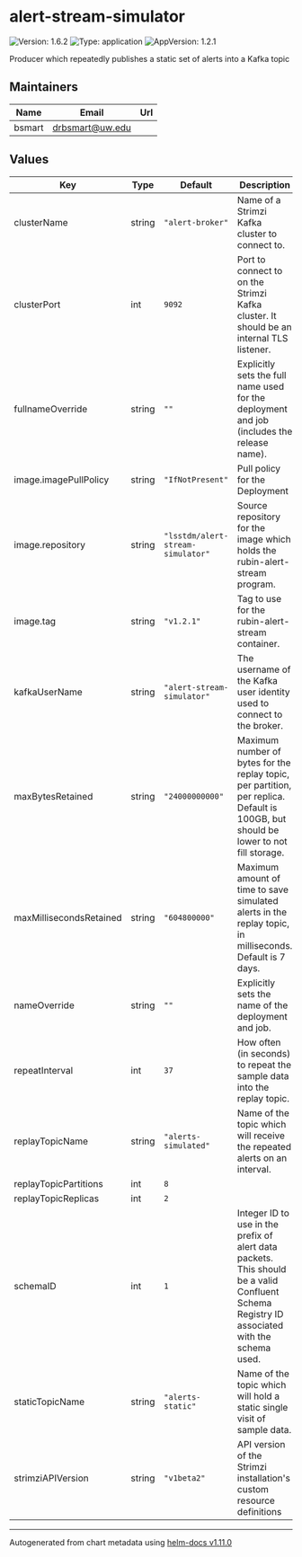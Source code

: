 # alert-stream-simulator

![Version: 1.6.2](https://img.shields.io/badge/Version-1.6.2-informational?style=flat-square) ![Type: application](https://img.shields.io/badge/Type-application-informational?style=flat-square) ![AppVersion: 1.2.1](https://img.shields.io/badge/AppVersion-1.2.1-informational?style=flat-square)

Producer which repeatedly publishes a static set of alerts into a Kafka topic

## Maintainers

| Name | Email | Url |
| ---- | ------ | --- |
| bsmart | <drbsmart@uw.edu> |  |

## Values

| Key | Type | Default | Description |
|-----|------|---------|-------------|
| clusterName | string | `"alert-broker"` | Name of a Strimzi Kafka cluster to connect to. |
| clusterPort | int | `9092` | Port to connect to on the Strimzi Kafka cluster. It should be an internal TLS listener. |
| fullnameOverride | string | `""` | Explicitly sets the full name used for the deployment and job (includes the release name). |
| image.imagePullPolicy | string | `"IfNotPresent"` | Pull policy for the Deployment |
| image.repository | string | `"lsstdm/alert-stream-simulator"` | Source repository for the image which holds the rubin-alert-stream program. |
| image.tag | string | `"v1.2.1"` | Tag to use for the rubin-alert-stream container. |
| kafkaUserName | string | `"alert-stream-simulator"` | The username of the Kafka user identity used to connect to the broker. |
| maxBytesRetained | string | `"24000000000"` | Maximum number of bytes for the replay topic, per partition, per replica. Default is 100GB, but should be lower to not fill storage. |
| maxMillisecondsRetained | string | `"604800000"` | Maximum amount of time to save simulated alerts in the replay topic, in milliseconds. Default is 7 days. |
| nameOverride | string | `""` | Explicitly sets the name of the deployment and job. |
| repeatInterval | int | `37` | How often (in seconds) to repeat the sample data into the replay topic. |
| replayTopicName | string | `"alerts-simulated"` | Name of the topic which will receive the repeated alerts on an interval. |
| replayTopicPartitions | int | `8` |  |
| replayTopicReplicas | int | `2` |  |
| schemaID | int | `1` | Integer ID to use in the prefix of alert data packets. This should be a valid Confluent Schema Registry ID associated with the schema used. |
| staticTopicName | string | `"alerts-static"` | Name of the topic which will hold a static single visit of sample data. |
| strimziAPIVersion | string | `"v1beta2"` | API version of the Strimzi installation's custom resource definitions |

----------------------------------------------
Autogenerated from chart metadata using [helm-docs v1.11.0](https://github.com/norwoodj/helm-docs/releases/v1.11.0)
